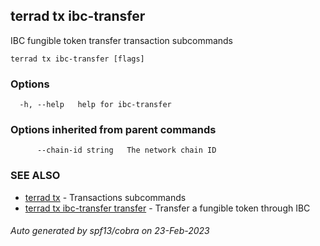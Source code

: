 ## terrad tx ibc-transfer

IBC fungible token transfer transaction subcommands

```
terrad tx ibc-transfer [flags]
```

### Options

```
  -h, --help   help for ibc-transfer
```

### Options inherited from parent commands

```
      --chain-id string   The network chain ID
```

### SEE ALSO

* [terrad tx](terrad_tx.md)	 - Transactions subcommands
* [terrad tx ibc-transfer transfer](terrad_tx_ibc-transfer_transfer.md)	 - Transfer a fungible token through IBC

###### Auto generated by spf13/cobra on 23-Feb-2023

